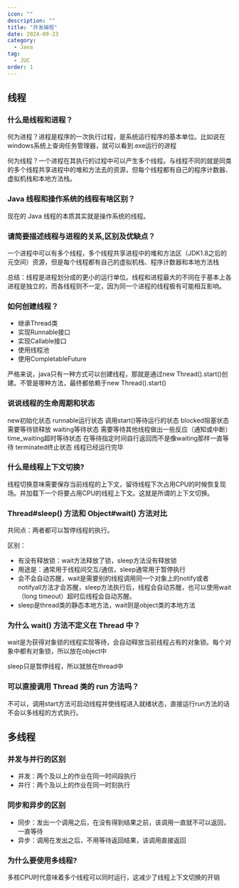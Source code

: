 ```yaml
---
icon: ""
description: ""
title: "并发编程"
date: 2024-09-23
category:
  - Java
tag:
  - JUC
order: 1
---
```


## 线程
### 什么是线程和进程？

何为进程？进程是程序的一次执行过程，是系统运行程序的基本单位。比如说在windows系统上查询任务管理器，就可以看到.exe运行的进程

何为线程？一个进程在其执行的过程中可以产生多个线程。与线程不同的就是同类的多个线程共享进程中的堆和方法去的资源，但每个线程都有自己的程序计数器、虚拟机栈和本地方法栈。

### Java 线程和操作系统的线程有啥区别？

现在的 Java 线程的本质其实就是操作系统的线程。

### 请简要描述线程与进程的关系,区别及优缺点？

一个进程中可以有多个线程，多个线程共享进程中的堆和方法区（JDK1.8之后的元空间）资源，但是每个线程都有自己的虚拟机栈、程序计数器和本地方法栈

总结：线程是进程划分成的更小的运行单位。线程和进程最大的不同在于基本上各进程是独立的，而各线程则不一定，因为同一个进程的线程极有可能相互影响。

### 如何创建线程？

- 继承Thread类
- 实现Runnable接口
- 实现Callable接口
- 使用线程池
- 使用CompletableFuture

严格来说，java只有一种方式可以创建线程，那就是通过new Thread().start()创建。不管是哪种方法，最终都依赖于new Thread().start()

### 说说线程的生命周期和状态

new初始化状态 
runnable运行状态 调用start()等待运行的状态
blocked阻塞状态 需要等待锁释放
waiting等待状态 需要等待其他线程做出一些反应（通知或中断）
time_waiting超时等待状态 在等待指定时间自行返回而不是像waiting那样一直等待
terminated终止状态 线程已经运行完毕

### 什么是线程上下文切换?

线程切换意味需要保存当前线程的上下文，留待线程下次占用CPU的时候恢复现场。并加载下一个将要占用CPU的线程上下文。这就是所谓的上下文切换。

### Thread#sleep() 方法和 Object#wait() 方法对比

共同点：两者都可以暂停线程的执行。

区别：
- 有没有释放锁：wait方法释放了锁，sleep方法没有释放锁
- 用途是：通常用于线程间交互/通信，sleep通常用于暂停执行
- 会不会自动苏醒，wait是需要别的线程调用同一个对象上的notify或者notifyall方法才会苏醒，sleep方法执行后，线程会自动苏醒，也可以使用wait（long timeout）超时后线程会自动苏醒。
- sleep是thread类的静态本地方法，wait则是object类的本地方法

### 为什么 wait() 方法不定义在 Thread 中？

wait是为获得对象锁的线程实现等待，会自动释放当前线程占有的对象锁。每个对象中都有对象锁，所以放在object中

sleep只是暂停线程，所以就放在thread中

### 可以直接调用 Thread 类的 run 方法吗？

不可以，调用start方法可启动线程并使线程进入就绪状态，直接运行run方法的话不会以多线程的方式执行。

## 多线程
### 并发与并行的区别

- 并发：两个及以上的作业在同一时间段执行
- 并行：两个及以上的作业在同一时刻执行

### 同步和异步的区别

- 同步：发出一个调用之后，在没有得到结果之前，该调用一直就不可以返回，一直等待
- 异步：调用在发出之后，不用等待返回结果，该调用直接返回

### 为什么要使用多线程?

多核CPU时代意味着多个线程可以同时运行，这减少了线程上下文切换的开销

### 





